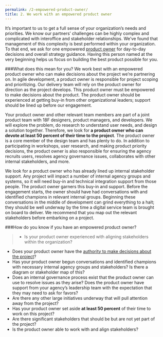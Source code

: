 ```yaml
---
permalink: /2-empowered-product-owner/
title: 2. We work with an empowered product owner
---
```

It’s important to us to get a full sense of your organization’s needs and priorities. We know our partners’ challenges can be highly complex and complicated with interoffice and stakeholder relationships. We’ve found that management of this complexity is best performed within your organization. To that end, we ask for one empowered [product owner](https://playbook.cio.gov/#play6) for day-to-day decisions and overall strategy guidance. Having this person named at the very beginning helps us focus on building the best product possible for you. 

###What does this mean for you?
We work best with an empowered product owner who can make decisions about the project we’re partnering on. In agile development, a product owner is responsible for project scoping and prioritizing. Our delivery team will rely on the product owner for direction as the project develops. This product owner must be empowered to make decisions about the product. The product owner should be experienced at getting buy-in from other organizational leaders; support should be lined up before our engagement. 

Your product owner and other relevant team members are part of a joint product team with 18F designers, product managers, and developers. We will explore the problem, do research to understand user needs, and design a solution together. Therefore, we look for **a product owner who can devote at least 50 percent of their time to the project**. The product owner is a core member of the design team and has plenty to do. In addition to participating in workshops, user research, and making product priority decisions, the product owner is also responsible for ensuring the agency recruits users, resolves agency governance issues, collaborates with other internal stakeholders, and more. 

We look for a product owner who has already lined up internal stakeholder support. Any project will impact a number of internal agency groups and systems, so it will need buy-in and technical integration support from those people. The product owner garners this buy-in and support. Before the engagement starts, the owner should have had conversations with and identified champions in relevant internal groups. Beginning these conversations in the middle of development can grind everything to a halt; they should be well underway by the time a digital service team is brought on board to deliver. We recommend that you map out the relevant stakeholders before embarking on a project.

###How do you know if you have an empowered product owner? 
>- Is your product owner experienced with aligning stakeholders within the organization? 
- Does your product owner have the [authority to make decisions about the project](https://playbook.cio.gov/#play6)?
- Has your product owner begun conversations and identified champions with necessary internal agency groups and stakeholders? Is there a diagram or stakeholder map of this? 
- Does an internal governance process exist that the product owner can use to resolve issues as they arise? Does the product owner have support from your agency’s leadership team with the expectation that they may need to ask for favors?
- Are there any other large initiatives underway that will pull attention away from the project? 
- Has your product owner set aside **at least 50 percent** of their time to work on this project?
- Are there significant stakeholders that should be but are not yet part of the project?
- Is the product owner able to work with and align stakeholders? 
